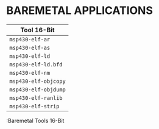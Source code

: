 # BAREMETAL APPLICATIONS

| Tool 16-Bit          |
|----------------------|
| `msp430-elf-ar`      |
| `msp430-elf-as`      |
| `msp430-elf-ld`      |
| `msp430-elf-ld.bfd`  |
| `msp430-elf-nm`      |
| `msp430-elf-objcopy` |
| `msp430-elf-objdump` |
| `msp430-elf-ranlib`  |
| `msp430-elf-strip`   |

:Baremetal Tools 16-Bit

